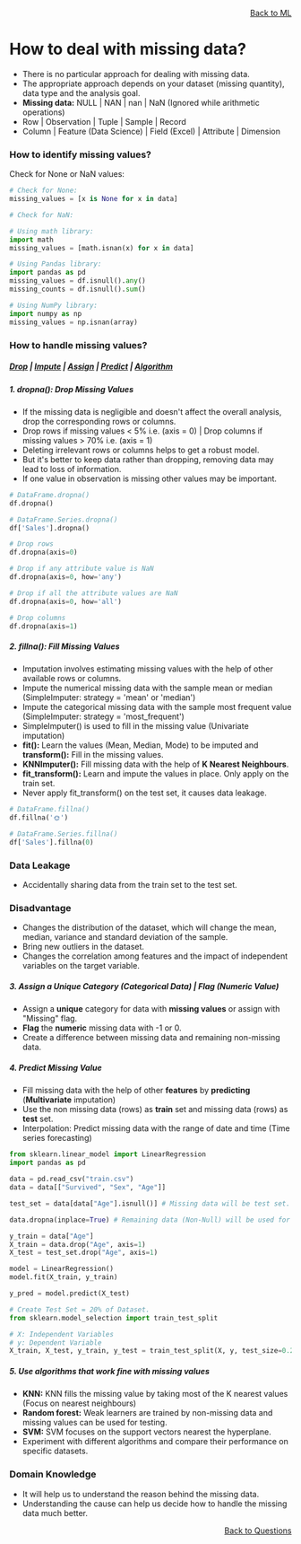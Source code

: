 <p align='right'><a align="right" href="https://github.com/KIRANKUMAR7296/Library/blob/main/Machine%20Learning/Machine%20Learning%20Models.md">Back to ML</a></p>

# **How to deal with missing data?**

- There is no particular approach for dealing with missing data.
- The appropriate approach depends on your dataset (missing quantity), data type and the analysis goal.
- **Missing data:** NULL | NAN | nan | NaN (Ignored while arithmetic operations)
- Row | Observation | Tuple | Sample | Record            
- Column | Feature (Data Science) | Field (Excel) | Attribute | Dimension 

### **How to identify missing values?**
Check for None or NaN values:
```python
# Check for None:
missing_values = [x is None for x in data]

# Check for NaN:

# Using math library: 
import math 
missing_values = [math.isnan(x) for x in data]

# Using Pandas library:
import pandas as pd 
missing_values = df.isnull().any()
missing_counts = df.isnull().sum()

# Using NumPy library:
import numpy as np
missing_values = np.isnan(array)
```

### **How to handle missing values?**

<h5><a href="#del">Drop</a> | <a href="#impute">Impute</a> | <a href="#assign">Assign</a> | <a href="#predict">Predict</a> | <a href="#algo">Algorithm</a></h5>

<h5 name="del">1. dropna(): Drop Missing Values</h5>

- If the missing data is negligible and doesn't affect the overall analysis, drop the corresponding rows or columns.
- Drop rows if missing values < 5% i.e. (axis = 0) | Drop columns if missing values > 70% i.e. (axis = 1)
- Deleting irrelevant rows or columns helps to get a robust model.
- But it's better to keep data rather than dropping, removing data may lead to loss of information.
- If one value in observation is missing other values may be important.

```python
# DataFrame.dropna()
df.dropna()

# DataFrame.Series.dropna()
df['Sales'].dropna()

# Drop rows
df.dropna(axis=0)

# Drop if any attribute value is NaN
df.dropna(axis=0, how='any')

# Drop if all the attribute values are NaN
df.dropna(axis=0, how='all')

# Drop columns
df.dropna(axis=1)
```

<h5 name="impute">2. fillna(): Fill Missing Values</h5>

- Imputation involves estimating missing values with the help of other available rows or columns.
- Impute the numerical missing data with the sample mean or median (SimpleImputer: strategy = 'mean' or 'median') 
- Impute the categorical missing data with the sample most frequent value (SimpleImputer: strategy = 'most_frequent') 
- SimpleImputer() is used to fill in the missing value (Univariate imputation) 
- **fit():** Learn the values (Mean, Median, Mode) to be imputed and **transform():** Fill in the missing values.
- **KNNImputer():** Fill missing data with the help of **K Nearest Neighbours**.
- **fit_transform():** Learn and impute the values in place. Only apply on the train set.
- Never apply fit_transform() on the test set, it causes data leakage.

```python
# DataFrame.fillna()
df.fillna('🌞')

# DataFrame.Series.fillna()
df['Sales'].fillna(0)
```

### Data Leakage 
- Accidentally sharing data from the train set to the test set.

### Disadvantage
- Changes the distribution of the dataset, which will change the mean, median, variance and standard deviation of the sample.
- Bring new outliers in the dataset.
- Changes the correlation among features and the impact of independent variables on the target variable.

<h5 name="assign">3. Assign a Unique Category (Categorical Data) | Flag (Numeric Value)</h5>

- Assign a **unique** category for data with **missing values** or assign with "Missing" flag.
- **Flag** the **numeric** missing data with -1 or 0.
- Create a difference between missing data and remaining non-missing data.

<h5 name="predict">4. Predict Missing Value</h5>

- Fill missing data with the help of other **features** by **predicting** (**Multivariate** imputation) 
- Use the non missing data (rows) as **train** set and missing data (rows) as **test** set.
- Interpolation: Predict missing data with the range of date and time (Time series forecasting) 

```python
from sklearn.linear_model import LinearRegression
import pandas as pd

data = pd.read_csv("train.csv")
data = data[["Survived", "Sex", "Age"]]

test_set = data[data["Age"].isnull()] # Missing data will be test set.

data.dropna(inplace=True) # Remaining data (Non-Null) will be used for training the model.

y_train = data["Age"]
X_train = data.drop("Age", axis=1)
X_test = test_set.drop("Age", axis=1)

model = LinearRegression()
model.fit(X_train, y_train)

y_pred = model.predict(X_test)
```

```python
# Create Test Set = 20% of Dataset.
from sklearn.model_selection import train_test_split

# X: Independent Variables 
# y: Dependent Variable
X_train, X_test, y_train, y_test = train_test_split(X, y, test_size=0.2, random_state=1)
```

<h5 name="algo"> 5. Use algorithms that work fine with missing values</h5>

- **KNN:** KNN fills the missing value by taking most of the K nearest values (Focus on nearest neighbours)
- **Random forest:** Weak learners are trained by non-missing data and missing values can be used for testing.
- **SVM:** SVM focuses on the support vectors nearest the hyperplane.
- Experiment with different algorithms and compare their performance on specific datasets.

### **Domain Knowledge**
- It will help us to understand the reason behind the missing data.
- Understanding the cause can help us decide how to handle the missing data much better.

<p align='right'><a align="right" href="https://github.com/KIRANKUMAR7296/Library/blob/main/Interview.md">Back to Questions</a></p>
